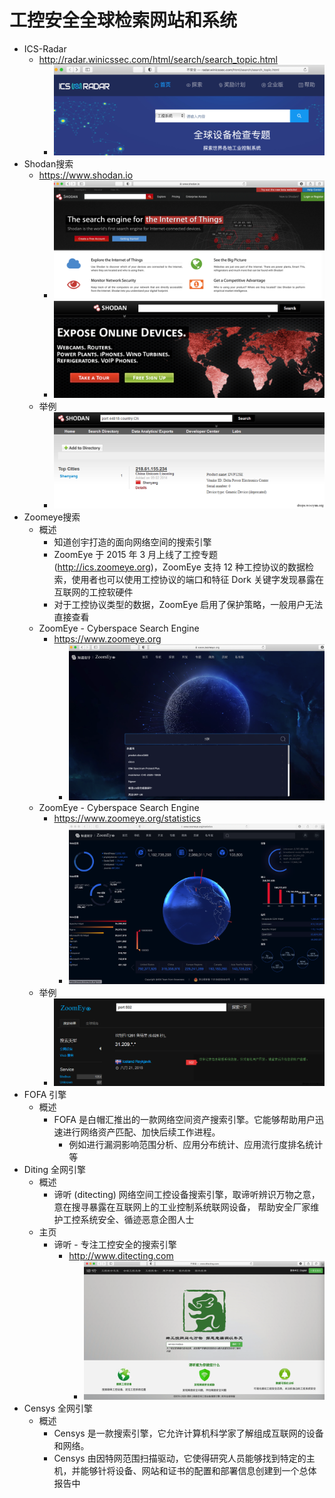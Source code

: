 # 工控安全全球检索网站和系统

* ICS-Radar
  * http://radar.winicssec.com/html/search/search_topic.html
    * ![detect_ics_radar](../assets/img/detect_ics_radar.png)
* Shodan搜索
  * https://www.shodan.io
    * ![search_shodan_iot](../assets/img/search_shodan_iot.png)
    * ![shodan_homepage_2](../assets/img/shodan_homepage_2.png)
  * 举例
    * ![search_shodan_port_cn](../assets/img/search_shodan_port_cn.png)
* Zoomeye搜索
  * 概述
    * 知道创宇打造的面向网络空间的搜索引擎
    * ZoomEye 于 2015 年 3 月上线了工控专题 (http://ics.zoomeye.org)，ZoomEye 支持 12 种工控协议的数据检索，使用者也可以使用工控协议的端口和特征 Dork 关键字发现暴露在互联网的工控软硬件
    * 对于工控协议类型的数据，ZoomEye 启用了保护策略，一般用户无法直接查看
  * ZoomEye - Cyberspace Search Engine
    * https://www.zoomeye.org
      * ![search_zoomeye_home](../assets/img/search_zoomeye_home.png)
  * ZoomEye - Cyberspace Search Engine
    * https://www.zoomeye.org/statistics
      * ![search_zoomeye_statistic](../assets/img/search_zoomeye_statistic.png)
  * 举例
    * ![zoomeye_search_example_port_502](../assets/img/zoomeye_search_example_port_502.png)
* FOFA 引擎
  * 概述
    * FOFA 是白帽汇推出的一款网络空间资产搜索引擎。它能够帮助用户迅速进行网络资产匹配、加快后续工作进程。
      * 例如进行漏洞影响范围分析、应用分布统计、应用流行度排名统计等
* Diting 全网引擎
  * 概述
    * 谛听 (ditecting) 网络空间工控设备搜索引擎，取谛听辨识万物之意，意在搜寻暴露在互联网上的工业控制系统联网设备， 帮助安全厂家维护工控系统安全、循迹恶意企图人士
  * 主页
    * 谛听 - 专注工控安全的搜索引擎
      * http://www.ditecting.com
        * ![ditecting_homepage](../assets/img/ditecting_homepage.png)
* Censys 全网引擎
  * 概述
    * Censys 是一款搜索引擎，它允许计算机科学家了解组成互联网的设备和网络。
    * Censys 由因特网范围扫描驱动，它使得研究人员能够找到特定的主机，并能够针将设备、网站和证书的配置和部署信息创建到一个总体报告中
